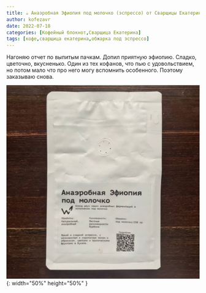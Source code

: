 ```yaml
---
title: ☕️ Анаэробная Эфиопия под молочко (эспрессо) от Сварщицы Екатерины
author: kofezavr
date: 2022-07-18
categories: [Кофейный блокнот,Сварщица Екатерина]
tags: [кофе,сварщица екатерина,обжарка под эспрессо]
--- 
```


Нагоняю отчет по выпитым пачкам. Допил приятную эфиопию. Сладко, цветочно, вкусненько. Один из тех кофанов, что пью с удовольствием, но потом мало что про него могу вспомнить особенного. Поэтому заказываю снова.

![Анаэробная Эфиопия под молочко (эспрессо) от Сварщицы Екатерины](/assets/img/posts/22/07/anaerobnaya-ethiopia-pod-molochko.jpg){: width="50%" height="50%" }